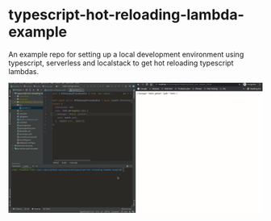 # typescript-hot-reloading-lambda-example
An example repo for setting up a local development environment using typescript, serverless and localstack to get hot reloading typescript lambdas.

![gif showing hot reloading](lambda-hot-reloading.gif)